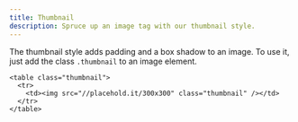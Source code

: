 ```yaml
---
title: Thumbnail
description: Spruce up an image tag with our thumbnail style.
---
```


The thumbnail style adds padding and a box shadow to an image. To use it, just add the class `.thumbnail` to an image element.

```inky
<table class="thumbnail">
  <tr>
    <td><img src="//placehold.it/300x300" class="thumbnail" /></td>
  </tr>
</table>
```
